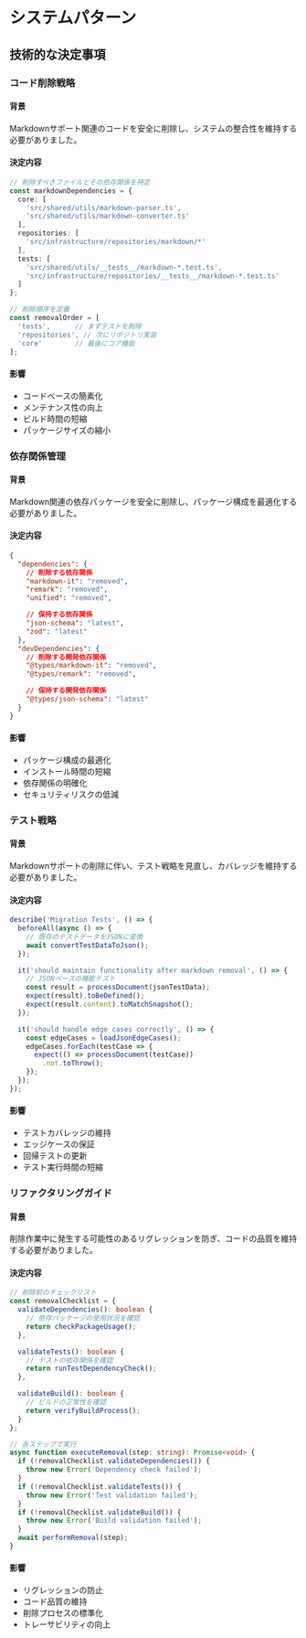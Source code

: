 # システムパターン

## 技術的な決定事項

### コード削除戦略

#### 背景
Markdownサポート関連のコードを安全に削除し、システムの整合性を維持する必要がありました。

#### 決定内容
```typescript
// 削除すべきファイルとその依存関係を特定
const markdownDependencies = {
  core: [
    'src/shared/utils/markdown-parser.ts',
    'src/shared/utils/markdown-converter.ts'
  ],
  repositories: [
    'src/infrastructure/repositories/markdown/*'
  ],
  tests: [
    'src/shared/utils/__tests__/markdown-*.test.ts',
    'src/infrastructure/repositories/__tests__/markdown-*.test.ts'
  ]
};

// 削除順序を定義
const removalOrder = [
  'tests',      // まずテストを削除
  'repositories', // 次にリポジトリ実装
  'core'        // 最後にコア機能
];
```

#### 影響
- コードベースの簡素化
- メンテナンス性の向上
- ビルド時間の短縮
- パッケージサイズの縮小

### 依存関係管理

#### 背景
Markdown関連の依存パッケージを安全に削除し、パッケージ構成を最適化する必要がありました。

#### 決定内容
```json
{
  "dependencies": {
    // 削除する依存関係
    "markdown-it": "removed",
    "remark": "removed",
    "unified": "removed",

    // 保持する依存関係
    "json-schema": "latest",
    "zod": "latest"
  },
  "devDependencies": {
    // 削除する開発依存関係
    "@types/markdown-it": "removed",
    "@types/remark": "removed",

    // 保持する開発依存関係
    "@types/json-schema": "latest"
  }
}
```

#### 影響
- パッケージ構成の最適化
- インストール時間の短縮
- 依存関係の明確化
- セキュリティリスクの低減

### テスト戦略

#### 背景
Markdownサポートの削除に伴い、テスト戦略を見直し、カバレッジを維持する必要がありました。

#### 決定内容
```typescript
describe('Migration Tests', () => {
  beforeAll(async () => {
    // 既存のテストデータをJSONに変換
    await convertTestDataToJson();
  });

  it('should maintain functionality after markdown removal', () => {
    // JSONベースの機能テスト
    const result = processDocument(jsonTestData);
    expect(result).toBeDefined();
    expect(result.content).toMatchSnapshot();
  });

  it('should handle edge cases correctly', () => {
    const edgeCases = loadJsonEdgeCases();
    edgeCases.forEach(testCase => {
      expect(() => processDocument(testCase))
        .not.toThrow();
    });
  });
});
```

#### 影響
- テストカバレッジの維持
- エッジケースの保証
- 回帰テストの更新
- テスト実行時間の短縮

### リファクタリングガイド

#### 背景
削除作業中に発生する可能性のあるリグレッションを防ぎ、コードの品質を維持する必要がありました。

#### 決定内容
```typescript
// 削除前のチェックリスト
const removalChecklist = {
  validateDependencies(): boolean {
    // 依存パッケージの使用状況を確認
    return checkPackageUsage();
  },

  validateTests(): boolean {
    // テストの依存関係を確認
    return runTestDependencyCheck();
  },

  validateBuild(): boolean {
    // ビルドの正常性を確認
    return verifyBuildProcess();
  }
};

// 各ステップで実行
async function executeRemoval(step: string): Promise<void> {
  if (!removalChecklist.validateDependencies()) {
    throw new Error('Dependency check failed');
  }
  if (!removalChecklist.validateTests()) {
    throw new Error('Test validation failed');
  }
  if (!removalChecklist.validateBuild()) {
    throw new Error('Build validation failed');
  }
  await performRemoval(step);
}
```

#### 影響
- リグレッションの防止
- コード品質の維持
- 削除プロセスの標準化
- トレーサビリティの向上
